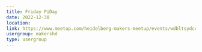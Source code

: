 ```yaml
---
title: Friday PiDay
date: 2022-12-30
location: 
link: https://www.meetup.com/heidelberg-makers-meetup/events/wdbltsydcqbnc/
usergroup: makershd
type: usergroup
---
```

